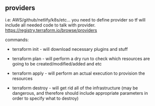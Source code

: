 ## providers
i.e: AWS/github/netlify/k8s/etc...
you need to define provider so tf will include all needed code to talk with provider.
https://registry.terraform.io/browse/providers



commands:
- terraform init - will download necessary plugins and stuff

- terraform plan - will perform a dry run to check which resources are going to be created/modified/added and etc

- terraform apply - will perform an actual execution to provision the resources

- terraform destroy - will get rid all of the infrastructure (may be dangerous, and therefore should include appropriate parameters in order to specify what to destroy)


